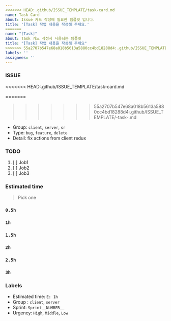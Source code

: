 ```yaml
---
<<<<<<< HEAD:.github/ISSUE_TEMPLATE/task-card.md
name: Task Card
about: Issue 카드 작성에 필요한 템플릿 입니다.
title: '[Task] 작업 내용을 작성해 주세요.'
=======
name: "[Task]"
about: Task 카드 작성시 사용되는 템플릿
title: "[Task] 작업 내용을 작성해 주세요"
>>>>>>> 55a2707b547e68a018b5613a5880cc4bd18288d4:.github/ISSUE_TEMPLATE/-task-.md
labels: ''
assignees: ''
---
```


### ISSUE
<<<<<<< HEAD:.github/ISSUE_TEMPLATE/task-card.md

=======
>>>>>>> 55a2707b547e68a018b5613a5880cc4bd18288d4:.github/ISSUE_TEMPLATE/-task-.md
- Group: `client`, `server`, `sr`
- Type: `bug`, `feature`, `delete`
- Detail: fix actions from client redux
### TODO

1. [ ] Job1
2. [ ] Job2
3. [ ] Job3
### Estimated time

> Pick one

### `0.5h`

### `1h`

### `1.5h`

### `2h`

### `2.5h`

### `3h`
### Labels

- Estimated time: `E: 1h`
- Group : `client`, `server`
- Sprint: `Sprint__NUMBER__`
- Urgency: `High`, `Middle`, `Low`
